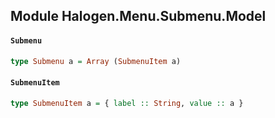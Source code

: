 ## Module Halogen.Menu.Submenu.Model

#### `Submenu`

``` purescript
type Submenu a = Array (SubmenuItem a)
```

#### `SubmenuItem`

``` purescript
type SubmenuItem a = { label :: String, value :: a }
```


